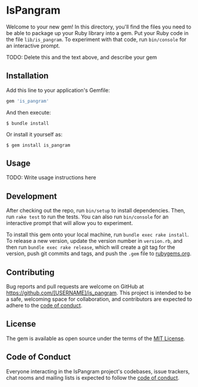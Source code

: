 # IsPangram

Welcome to your new gem! In this directory, you'll find the files you need to be able to package up your Ruby library into a gem. Put your Ruby code in the file `lib/is_pangram`. To experiment with that code, run `bin/console` for an interactive prompt.

TODO: Delete this and the text above, and describe your gem

## Installation

Add this line to your application's Gemfile:

```ruby
gem 'is_pangram'
```

And then execute:

    $ bundle install

Or install it yourself as:

    $ gem install is_pangram

## Usage

TODO: Write usage instructions here

## Development

After checking out the repo, run `bin/setup` to install dependencies. Then, run `rake test` to run the tests. You can also run `bin/console` for an interactive prompt that will allow you to experiment.

To install this gem onto your local machine, run `bundle exec rake install`. To release a new version, update the version number in `version.rb`, and then run `bundle exec rake release`, which will create a git tag for the version, push git commits and tags, and push the `.gem` file to [rubygems.org](https://rubygems.org).

## Contributing

Bug reports and pull requests are welcome on GitHub at https://github.com/[USERNAME]/is_pangram. This project is intended to be a safe, welcoming space for collaboration, and contributors are expected to adhere to the [code of conduct](https://github.com/[USERNAME]/is_pangram/blob/master/CODE_OF_CONDUCT.md).


## License

The gem is available as open source under the terms of the [MIT License](https://opensource.org/licenses/MIT).

## Code of Conduct

Everyone interacting in the IsPangram project's codebases, issue trackers, chat rooms and mailing lists is expected to follow the [code of conduct](https://github.com/[USERNAME]/is_pangram/blob/master/CODE_OF_CONDUCT.md).
